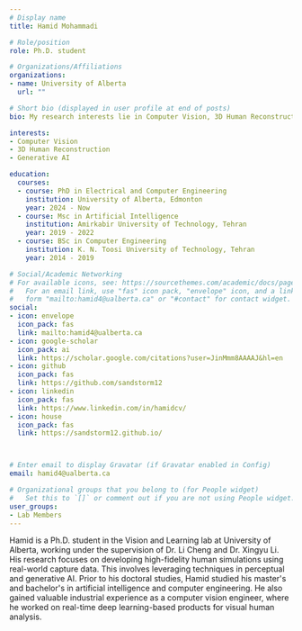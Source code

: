 ```yaml
---
# Display name
title: Hamid Mohammadi

# Role/position
role: Ph.D. student

# Organizations/Affiliations
organizations:
- name: University of Alberta
  url: ""

# Short bio (displayed in user profile at end of posts)
bio: My research interests lie in Computer Vision, 3D Human Reconstruction, and Generative AI

interests:
- Computer Vision
- 3D Human Reconstruction
- Generative AI

education:
  courses:
  - course: PhD in Electrical and Computer Engineering
    institution: University of Alberta, Edmonton
    year: 2024 - Now
  - course: Msc in Artificial Intelligence
    institution: Amirkabir University of Technology, Tehran
    year: 2019 - 2022
  - course: BSc in Computer Engineering
    institution: K. N. Toosi University of Technology, Tehran
    year: 2014 - 2019

# Social/Academic Networking
# For available icons, see: https://sourcethemes.com/academic/docs/page-builder/#icons
#   For an email link, use "fas" icon pack, "envelope" icon, and a link in the
#   form "mailto:hamid4@ualberta.ca" or "#contact" for contact widget.
social:
- icon: envelope
  icon_pack: fas
  link: mailto:hamid4@ualberta.ca
- icon: google-scholar
  icon_pack: ai
  link: https://scholar.google.com/citations?user=JinMmm8AAAAJ&hl=en
- icon: github
  icon_pack: fas
  link: https://github.com/sandstorm12
- icon: linkedin
  icon_pack: fas
  link: https://www.linkedin.com/in/hamidcv/
- icon: house
  icon_pack: fas
  link: https://sandstorm12.github.io/



# Enter email to display Gravatar (if Gravatar enabled in Config)
email: hamid4@ualberta.ca

# Organizational groups that you belong to (for People widget)
#   Set this to `[]` or comment out if you are not using People widget.
user_groups:
- Lab Members
---
```


Hamid is a Ph.D. student in the Vision and Learning lab at University of Alberta, working under the supervision of Dr. Li Cheng and Dr. Xingyu Li. His research focuses on developing high-fidelity human simulations using real-world capture data. This involves leveraging techniques in perceptual and generative AI. Prior to his doctoral studies, Hamid studied his master's and bachelor's in artificial intelligence and computer engineering. He also gained valuable industrial experience as a computer vision engineer, where he worked on real-time deep learning-based products for visual human analysis.